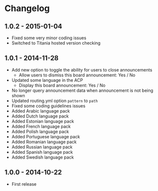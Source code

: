 # Changelog

## 1.0.2 - 2015-01-04
- Fixed some very minor coding issues
- Switched to Titania hosted version checking

## 1.0.1 - 2014-11-28

- Add new option to toggle the ability for users to close announcements
	- Allow users to dismiss this board announcement: Yes / No
- Updated some language in the ACP
	- Display this board announcement: Yes / No
- No longer query announcement data when announcement is not being shown
- Updated routing.yml option `pattern` to `path`
- Fixed some coding guidelines issues
- Added Arabic language pack
- Added Dutch language pack
- Added Estonian language pack
- Added French language pack
- Added Polish language pack
- Added Portuguese language pack
- Added Romanian language pack
- Added Russian language pack
- Added Spanish language pack
- Added Swedish language pack

## 1.0.0 - 2014-10-22

- First release
